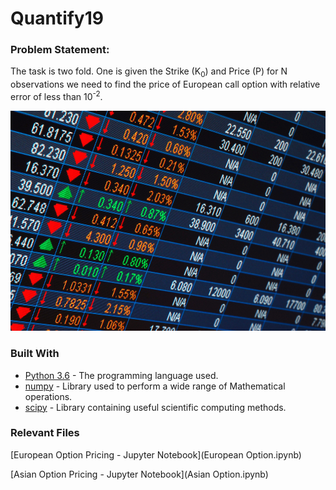 # Quantify19

### Problem Statement:
The task is two fold. One is given the Strike (K<sub>0</sub>) and Price (P) for N observations we need to find the price of European call option with relative error of less than 10<sup>-2</sup>.
<p align="center">
  <img src="Images/prices.jpg">
</p>

### Built With

* [Python 3.6](https://www.python.org/) - The programming language used.
* [numpy](https://numpy.org/) - Library used to perform a wide range of Mathematical operations.
* [scipy](https://www.scipy.org/) - Library containing useful scientific computing methods.

### Relevant Files
[European Option Pricing - Jupyter Notebook](European Option.ipynb)

[Asian Option Pricing - Jupyter Notebook](Asian Option.ipynb)
